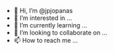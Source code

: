 - 👋 Hi, I’m @jpjopanas
- 👀 I’m interested in ...
- 🌱 I’m currently learning ...
- 💞️ I’m looking to collaborate on ...
- 📫 How to reach me ...

<!---
jpjopanas/jpjopanas is a ✨ special ✨ repository because its `README.md` (this file) appears on your GitHub profile.
You can click the Preview link to take a look at your changes.
--->

